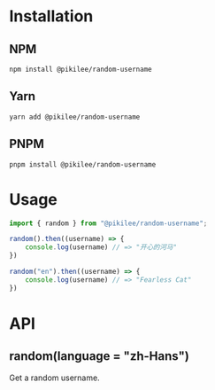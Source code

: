 # Installation

## NPM
```
npm install @pikilee/random-username
```

## Yarn
```
yarn add @pikilee/random-username
```

## PNPM
```
pnpm install @pikilee/random-username
```

# Usage
```js
import { random } from "@pikilee/random-username";

random().then((username) => {
    console.log(username) // => "开心的河马"
})

random("en").then((username) => {
    console.log(username) // => "Fearless Cat"
}) 
```

# API
## random(language = "zh-Hans")
Get a random username.
